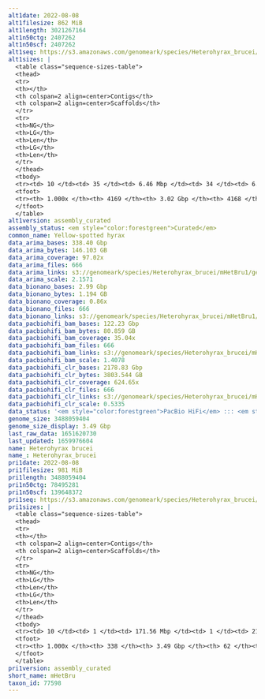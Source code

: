 ```yaml
---
alt1date: 2022-08-08
alt1filesize: 862 MiB
alt1length: 3021267164
alt1n50ctg: 2407262
alt1n50scf: 2407262
alt1seq: https://s3.amazonaws.com/genomeark/species/Heterohyrax_brucei/mHetBru1/assembly_curated/mHetBru1.alt.cur.20220808.fasta.gz
alt1sizes: |
  <table class="sequence-sizes-table">
  <thead>
  <tr>
  <th></th>
  <th colspan=2 align=center>Contigs</th>
  <th colspan=2 align=center>Scaffolds</th>
  </tr>
  <tr>
  <th>NG</th>
  <th>LG</th>
  <th>Len</th>
  <th>LG</th>
  <th>Len</th>
  </tr>
  </thead>
  <tbody>
  <tr><td> 10 </td><td> 35 </td><td> 6.46 Mbp </td><td> 34 </td><td> 6.48 Mbp </td></tr>  <tr><td> 20 </td><td> 89 </td><td> 4.84 Mbp </td><td> 88 </td><td> 4.84 Mbp </td></tr>  <tr><td> 30 </td><td> 161 </td><td> 3.77 Mbp </td><td> 160 </td><td> 3.77 Mbp </td></tr>  <tr><td> 40 </td><td> 250 </td><td> 3.03 Mbp </td><td> 249 </td><td> 3.03 Mbp </td></tr>  <tr style="background-color:#cccccc;"><td> 50 </td><td> 361 </td><td> 2.41 Mbp </td><td> 360 </td><td> 2.41 Mbp </td></tr>  <tr><td> 60 </td><td> 500 </td><td> 1.96 Mbp </td><td> 499 </td><td> 1.96 Mbp </td></tr>  <tr><td> 70 </td><td> 674 </td><td> 1.51 Mbp </td><td> 673 </td><td> 1.51 Mbp </td></tr>  <tr><td> 80 </td><td> 917 </td><td> 1.01 Mbp </td><td> 916 </td><td> 1.01 Mbp </td></tr>  <tr><td> 90 </td><td> 1308 </td><td> 0.56 Mbp </td><td> 1307 </td><td> 0.56 Mbp </td></tr>  <tr><td> 100 </td><td> 4168 </td><td> 10.14 Kbp </td><td> 4167 </td><td> 10.14 Kbp </td></tr>  </tbody>
  <tfoot>
  <tr><th> 1.000x </th><th> 4169 </th><th> 3.02 Gbp </th><th> 4168 </th><th> 3.02 Gbp </th></tr>
  </tfoot>
  </table>
alt1version: assembly_curated
assembly_status: <em style="color:forestgreen">Curated</em>
common_name: Yellow-spotted hyrax
data_arima_bases: 338.40 Gbp
data_arima_bytes: 146.103 GB
data_arima_coverage: 97.02x
data_arima_files: 666
data_arima_links: s3://genomeark/species/Heterohyrax_brucei/mHetBru1/genomic_data/arima/<br>
data_arima_scale: 2.1571
data_bionano_bases: 2.99 Gbp
data_bionano_bytes: 1.194 GB
data_bionano_coverage: 0.86x
data_bionano_files: 666
data_bionano_links: s3://genomeark/species/Heterohyrax_brucei/mHetBru1/genomic_data/bionano/<br>
data_pacbiohifi_bam_bases: 122.23 Gbp
data_pacbiohifi_bam_bytes: 80.859 GB
data_pacbiohifi_bam_coverage: 35.04x
data_pacbiohifi_bam_files: 666
data_pacbiohifi_bam_links: s3://genomeark/species/Heterohyrax_brucei/mHetBru1/genomic_data/pacbio_hifi/<br>
data_pacbiohifi_bam_scale: 1.4078
data_pacbiohifi_clr_bases: 2178.83 Gbp
data_pacbiohifi_clr_bytes: 3803.544 GB
data_pacbiohifi_clr_coverage: 624.65x
data_pacbiohifi_clr_files: 666
data_pacbiohifi_clr_links: s3://genomeark/species/Heterohyrax_brucei/mHetBru1/genomic_data/pacbio_hifi/<br>
data_pacbiohifi_clr_scale: 0.5335
data_status: '<em style="color:forestgreen">PacBio HiFi</em> ::: <em style="color:forestgreen">Bionano</em> ::: <em style="color:forestgreen">Arima</em>'
genome_size: 3488059404
genome_size_display: 3.49 Gbp
last_raw_data: 1651620730
last_updated: 1659976604
name: Heterohyrax brucei
name_: Heterohyrax_brucei
pri1date: 2022-08-08
pri1filesize: 981 MiB
pri1length: 3488059404
pri1n50ctg: 78495281
pri1n50scf: 139648372
pri1seq: https://s3.amazonaws.com/genomeark/species/Heterohyrax_brucei/mHetBru1/assembly_curated/mHetBru1.pri.cur.20220808.fasta.gz
pri1sizes: |
  <table class="sequence-sizes-table">
  <thead>
  <tr>
  <th></th>
  <th colspan=2 align=center>Contigs</th>
  <th colspan=2 align=center>Scaffolds</th>
  </tr>
  <tr>
  <th>NG</th>
  <th>LG</th>
  <th>Len</th>
  <th>LG</th>
  <th>Len</th>
  </tr>
  </thead>
  <tbody>
  <tr><td> 10 </td><td> 1 </td><td> 171.56 Mbp </td><td> 1 </td><td> 216.37 Mbp </td></tr>  <tr><td> 20 </td><td> 4 </td><td> 137.13 Mbp </td><td> 3 </td><td> 199.36 Mbp </td></tr>  <tr><td> 30 </td><td> 6 </td><td> 135.11 Mbp </td><td> 5 </td><td> 197.09 Mbp </td></tr>  <tr><td> 40 </td><td> 9 </td><td> 109.60 Mbp </td><td> 7 </td><td> 154.71 Mbp </td></tr>  <tr style="background-color:#cccccc;"><td> 50 </td><td> 13 </td><td style="background-color:#88ff88;"> 78.50 Mbp </td><td> 9 </td><td style="background-color:#88ff88;"> 139.65 Mbp </td></tr>  <tr><td> 60 </td><td> 18 </td><td> 57.11 Mbp </td><td> 11 </td><td> 138.96 Mbp </td></tr>  <tr><td> 70 </td><td> 25 </td><td> 42.84 Mbp </td><td> 14 </td><td> 110.24 Mbp </td></tr>  <tr><td> 80 </td><td> 34 </td><td> 32.42 Mbp </td><td> 18 </td><td> 90.30 Mbp </td></tr>  <tr><td> 90 </td><td> 52 </td><td> 15.25 Mbp </td><td> 22 </td><td> 82.59 Mbp </td></tr>  <tr><td> 100 </td><td> 337 </td><td> 4.89 Kbp </td><td> 61 </td><td> 17.89 Kbp </td></tr>  </tbody>
  <tfoot>
  <tr><th> 1.000x </th><th> 338 </th><th> 3.49 Gbp </th><th> 62 </th><th> 3.49 Gbp </th></tr>
  </tfoot>
  </table>
pri1version: assembly_curated
short_name: mHetBru
taxon_id: 77598
---
```

